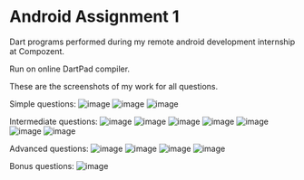 # Android Assignment 1
Dart programs performed during my remote android development internship at Compozent.

Run on online DartPad compiler.

These are the screenshots of my work for all questions.

Simple questions:
![image](https://github.com/user-attachments/assets/c3d80db0-1856-4379-9ce7-6c204764f29d)
![image](https://github.com/user-attachments/assets/20fc3130-8e74-4c81-8220-04c30bd3a469)
![image](https://github.com/user-attachments/assets/9b440c45-8722-48e0-8a87-7b88842925bd)

Intermediate questions:
![image](https://github.com/user-attachments/assets/d293b43d-9070-4338-97f1-cbab76ff3012)
![image](https://github.com/user-attachments/assets/b1a0f57c-717f-4327-9d9f-9cc91d73c4c5)
![image](https://github.com/user-attachments/assets/0a610171-a0e1-4a7d-9310-d4f3507bcb27)
![image](https://github.com/user-attachments/assets/ad9eb23f-201a-4ca3-bd68-677c01c77aaa)
![image](https://github.com/user-attachments/assets/d0d81984-d2e5-47fd-a9cc-109b025df118)
![image](https://github.com/user-attachments/assets/1b53a400-b1b0-424e-9cab-a6fa44fdc6ea)
![image](https://github.com/user-attachments/assets/b0c08b48-7de3-498a-83e5-3be41192eee4)

Advanced questions:
![image](https://github.com/user-attachments/assets/84dd5c34-2d9e-400b-a569-d38e660a1eb8)
![image](https://github.com/user-attachments/assets/3abb7dfd-3ac4-4ffa-9484-ce70190a81a9)
![image](https://github.com/user-attachments/assets/f8e06324-114d-4224-9453-84f3667a4601)
![image](https://github.com/user-attachments/assets/d9a5a83d-d23d-4cf9-8ebf-f392b186855a)

Bonus questions:
![image](https://github.com/user-attachments/assets/61ee1569-8bf4-41eb-9d3e-ff4ddab34d16)
